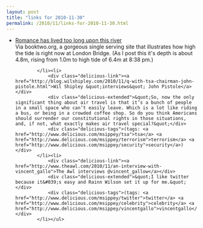 ```yaml
---
layout: post
title: "links for 2010-11-30"
permalink: /2010/11/links-for-2010-11-30.html
---
```


<ul class="delicious"><li>
                <div class="delicious-link"><a href="http://romancehaslivedtoolonguponthisriver.com/">Romance has lived too long upon this river</a></div>
                <div class="delicious-extended">Via booktwo.org, a gorgeous single serving site that illustrates how high the tide is right now at London Bridge.  (As I post this it&#039;s depth is about 4.8m, rising from 1.0m to high tide of 6.4m at 8:38 pm.)</div>
                
            </li><li>
                <div class="delicious-link"><a href="http://blog.wilshipley.com/2010/11/q-with-tsa-chairman-john-pistole.html">Wil Shipley &quot;interviews&quot; John Pistole</a></div>
                <div class="delicious-extended">&quot;So, now the only significant thing about air travel is that it’s a bunch of people in a small space who can’t easily leave. Which is a lot like riding a bus, or being in a crowded coffee shop. So do you think Americans should surrender our constitutional rights in those situations, and, if not, what exactly makes air travel special?&quot;</div>
                <div class="delicious-tags">(tags: <a href="http://www.delicious.com/msippey/tsa">tsa</a> <a href="http://www.delicious.com/msippey/terrorism">terrorism</a> <a href="http://www.delicious.com/msippey/security">security</a>)</div>
            </li><li>
                <div class="delicious-link"><a href="http://www.theawl.com/2010/11/an-interview-with-vincent_gallo">The Awl interviews @vincent_gallow</a></div>
                <div class="delicious-extended">&quot;I like twitter because it&#039;s easy and Rainn Wilson set it up for me.&quot;</div>
                <div class="delicious-tags">(tags: <a href="http://www.delicious.com/msippey/twitter">twitter</a> <a href="http://www.delicious.com/msippey/celebrity">celebrity</a> <a href="http://www.delicious.com/msippey/vincentgallo">vincentgallo</a>)</div>
            </li></ul>



